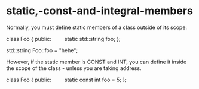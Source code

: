 # static,-const-and-integral-members

Normally, you must define static members of a class outside of its
scope:

class Foo
 {
public:
    
     static std::string foo;
 };

std::string Foo::foo = "hehe";

However, if the static member is CONST and INT, you can define it inside the scope of the class - unless you are taking address.

class Foo
 {
public:
    
     static const int foo = 5;
 };


